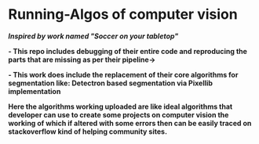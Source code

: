 # Running-Algos of computer vision
<b><i>Inspired by work named "Soccer on your tabletop"</i></b><br/>

<b>- This repo includes debugging of their entire code and reproducing the parts that are missing as per their pipeline-><br/>
  
<b>    - This work does include the replacement of their core algorithms for segmentation like: Detectron based segmentation via Pixellib implementation<br/>

Here the algorithms working uploaded are like ideal algorithms that developer can use to create some projects on computer vision the working of which if altered with some errors then can be easily traced on stackoverflow kind of helping community sites.<br/>

